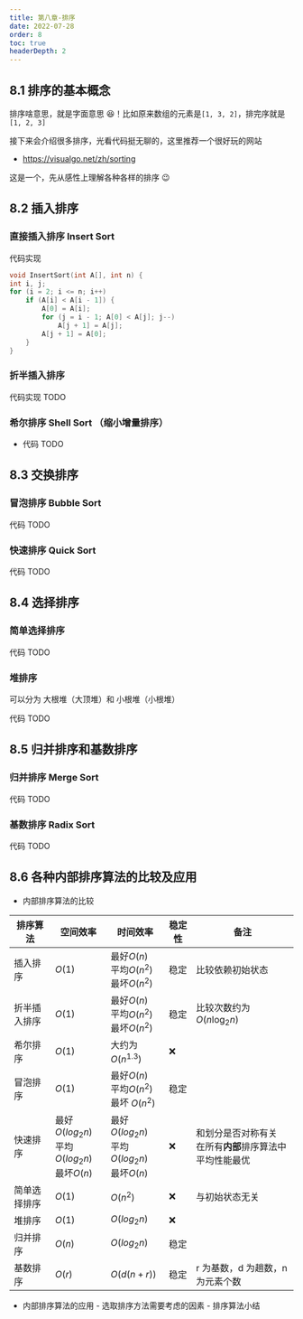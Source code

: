 ```yaml
---
title: 第八章-排序
date: 2022-07-28
order: 8
toc: true
headerDepth: 2
---
```


## 8.1 排序的基本概念

排序啥意思，就是字面意思 😆！比如原来数组的元素是`[1, 3, 2]`，排完序就是`[1, 2, 3]`

接下来会介绍很多排序，光看代码挺无聊的，这里推荐一个很好玩的网站

- https://visualgo.net/zh/sorting

这是一个，先从感性上理解各种各样的排序 😉

<!-- 排序，就是重新排列表中的元素，使表中的元素满足按关键字有序的过程 -->

<!-- ### 习题

- 4 对任意7个关键字进行基于比较的排序，至少要进行几次关键字之间的两两比较?→13次，
  假设整个排序过程至少需要做 t 次比较，则存在 $2^t$ 种情况
  由于 n 个记录共有 $n!$ 种不同的排列，因而必须有 $n!$ 种不同的比较路径，于是有$2^t≥ n! \rightarrow t ≥ \log_2(n!)$
  考虑到 t 为整数，故为$\lceil\log_2(n!)\rceil$ ，将 n = 7 代入公式，答案为13 -->

## 8.2 插入排序

### 直接插入排序 Insert Sort

代码实现

```cpp
void InsertSort(int A[], int n) {
int i, j;
for (i = 2; i <= n; i++)
    if (A[i] < A[i - 1]) {
        A[0] = A[i];
        for (j = i - 1; A[0] < A[j]; j--)
            A[j + 1] = A[j];
        A[j + 1] = A[0];
    }
}
```

### 折半插入排序

代码实现 TODO

### 希尔排序 Shell Sort （缩小增量排序）

- 代码 TODO

<!-- ### 习题

- 1 对于5个不同的数据元素进行直接插入排序，最多需要进行的比较次数是（不包含与哨兵的比较）→10次；解析：4+3+2+1=10次，如果加上与哨兵的比较就是14次（5+4+3+2）
- 3【2012】 对同一待排序序列分别进行折半插入排序和直接插入排序，两者之间可能的不同之处是
  ① 排序的总趟数
  ② 元素的移动次数
  ③ 使用辅助空间的数量
  ④ 元素之间的比较次数→④元素之间的比较次数；
  解析：
  用 折半插入排序 的比较次数的数量级在$O(n\log_2n)$ ，
  用 直接插入排序 的比较次数和初始状态有关，在$O(n)\sim O(n^2)$ 之间
- 4 对有 n 个元素的顺序表采用直接插入排序算法进行排序，在最坏情况下所需的比较次数是多少？最好情况呢？（不考虑和哨兵的比较）?→最坏情况 ( n - 1 ) n / 2，最好情况 n - 1
- 12【2009】 用希尔排序方法对一个数据序列排序，若第1趟排序结果为` 9 1 4 13 7 8 20 23 15` ，则采用的增量间隔可能是 ?→3
- 18【2015】希尔排序的组内排序采用的是
  A 直接插入排序
  B 折半插入排序
  C 快速排序
  D 归并排序→A 直接插入排序
- 19【2018】 -->

## 8.3 交换排序

### 冒泡排序 Bubble Sort

代码 TODO

### 快速排序 Quick Sort

代码 TODO

<!-- ### 习题

- 3【2010】对一组数据`2 12 16 88 5 10`进行排序，若前 3 趟排序结果如下
  第一趟：`2 12 16 5 10 88`
  第二趟：`2 12 5 10 16 88 `第三趟：`2 5 10 12 16 88`
  则采用的排序方法可能是 → 冒泡排序
- 4【2011】为实现快速排序算法，待排序序列宜采用的存储方式是 → 顺序存储
- 13
- 14【2014】
- 15【2010】
- 17【2019】排序过程中，对尚未确定最终位置的所有元素进行一遍处理称为一「趟」。下列序列中，不可能是快速排序第二趟结果的是
  A `5 2 16 12 28 60 32 72 `B `2 16 5 28 12 60 32 72 `C `2 12 16 5 28 32 72 60 `D `5 2 12 28 16 32 72 60`→D
- 综合题 6【2016】 -->

## 8.4 选择排序

### 简单选择排序

代码 TODO

### 堆排序

可以分为 大根堆（大顶堆）和 小根堆（小根堆）

代码 TODO

<!-- ### 习题

- 3
- 6
- 8 向具有 n 个关键字的堆中插入一个新元素的时间复杂度为多少？删除一个元素的时间复杂度为多少？→ 均为$O(\log_2n)$
- 9
- 12【2011】已知序列 `25 13 10 12 9` 是大根堆，在序列尾部插入新元素，将其再调整为大根堆，调整过程中元素之间进行的比较次数是 →2，第一次 18 与 10 比较，交换 18 和 1，第二次 18 与 25 比较，共两次
- 13
- 14【2015】已知小根堆为 `8 15 10 21 34 16 12` ，删除关键字 8 之后需重新建堆，再次过程中，关键字之间的比较次数是 →3 ，叶结点 12 变为根结点，重新构建堆，第一次 15 和 10 比较，第二次 12 和 10 比较，交换 10 和 12，第三次 12 和 16 比较
- 15【2018】
- 16【2020】 -->

## 8.5 归并排序和基数排序

### 归并排序 Merge Sort

代码 TODO

### 基数排序 Radix Sort

代码 TODO

<!-- ### 习题

- 6【2016】 对 10TB 的数据文件进行排序，应使用的方法是
  A 希尔排序
  B 堆排序
  C 快速排序
  D 归并排序 →D 归并排序。内存一次性放不下，需要放在外部介质中，外部排序通常采用归并排序法
- 9【2017】
- 13【2013】 -->

## 8.6 各种内部排序算法的比较及应用

- 内部排序算法的比较

| 排序算法     | 空间效率                                           | 时间效率                                           | 稳定性 | 备注                                                         |
| ------------ | -------------------------------------------------- | -------------------------------------------------- | ------ | ------------------------------------------------------------ |
| 插入排序     | $O(1)$                                             | 最好$O(n)$<br/>平均$O(n^2)$<br/>最坏$O(n^2)$       | 稳定   | 比较依赖初始状态                                             |
| 折半插入排序 | $O(1)$                                             | 最好$O(n)$<br/>平均$O(n^2)$<br/>最坏$O(n^2)$       | 稳定   | 比较次数约为 $O(n\log_2n​)$                                   |
| 希尔排序     | $O(1)$                                             | 大约为 $O(n^{1.3})$                                | ❌      |                                                              |
| 冒泡排序     | $O(1)$                                             | 最好$O(n)$<br/>平均$O(n^2)$<br/>最坏 $O(n^2)$      | 稳定   |                                                              |
| 快速排序     | 最好$O(log_2n)$<br/>平均$O(log_2n)$<br/>最坏$O(n)$ | 最好$O(log_2n)$<br/>平均$O(log_2n)$<br/>最坏$O(n)$ | ❌      | 和划分是否对称有关<br />在所有**内部**排序算法中平均性能最优 |
| 简单选择排序 | $O(1)$                                             | $O(n^2)$                                           | ❌      | 与初始状态无关                                               |
| 堆排序       | $O(1)$                                             | $O(log_2n)$                                        | ❌      |                                                              |
| 归并排序     | $O(n)$                                             | $O(log_2n)$                                        | 稳定   |                                                              |
| 基数排序     | $O(r)$                                             | $O(d(n+r))$                                        | 稳定   | r 为基数，d 为趟数，n 为元素个数                             |

- 内部排序算法的应用 - 选取排序方法需要考虑的因素 - 排序算法小结
  <!-- ### 习题
- 4 下列排序算法中属于稳定排序的是 ①
  平均时间复杂度为$O(\log_2n)$ 的是 ②
  再最好的情况下，时间复杂度可以达到线性时间的有 ③→① 冒泡排序、直接插入排序、归并排序
  ② 堆排序、归并排序、快速排序
  ③ 冒泡排序、直接插入排序
- 7【2012】
- 8 若序列的原始状态为 `1 2 3 4 5 10 6 7 8 9` ，想要使得排序过程中的元素比较次数最少，应采用
  A 插入排序
  B 选择排序
  C 希尔排序
  D 冒泡排序 → 插入排序，插入排序只需比较 n + 4 次，选择排序与初始状态无关，希尔排序和冒泡排序均远大于此
- 10【2015】
- 11【2017】
- 13【2019】
- 14【2020】对大部分元素已有序的数组排序时，直接插入排序比简单选择排序效率更高，其原因是
  ① 直接插入排序过程中元素之间的比较次数更少
  ② 直接插入排序过程中所需的辅助空间更少
  ③ 直接插入排序过程中元素的移动次数更少 →① -->

## 8.7 外部排序

- 外部排序的基本概念
  - 外部排序的总时间 = 内部排序所需的时间 + 外存信息读写的时间 + 内部归并所需的时间
- 外部排序的方法
- 多路平衡归并与败者树
- 置换-选择排序（生成初始归并段）
- 最佳归并树
  <!-- ### 习题
- 1 设在磁盘上存放有 375,000 个记录，做 5 路平衡归并排序，内存工作区能容纳 600 个记录，为把所有记录排好序，需要做多少趟归并排序 →4 趟。
  初始归并段的个数 r = 375000 / 600 = 675 个
  第 1 趟把 625 个归并段归并成 625 / 5 = 125 个
  第 2 趟把 125 个归并段归并成 125 / 5 = 25 个
  第 3 趟把 25 个归并段归并成 25 / 5 = 5 个
  第 4 趟把 5 个归并段归并成 5 / 5 = 1 个
- 2 设有 5 个初始归并段，每个归并段有 20 个记录，采用 5 路平衡归并排序
  使用传统的顺序选出最小记录（简单选择排序）的方法，总的比较次数是 ？
  若采用败者树最小的方法，总的比较次数是？→396，300
  ① 采用传统方法 ：(100-1) _ 4 = 396 次
  ② 采用败者树的方法：败者树的高度为 $h = \lceil \log_25\rceil = 3$ ，每次参加比较的记录中选择一个关键字最小的记录，比较次数不超过 h，共 100 个记录，需要的比较次数不超过 100 _ 3 = 300 次
- 7【2013】已知三叉树 T 中 6 个叶结点的权分别是`2 3 4 5 6 7` ，T 的带权（外部）路径长度最小是多少，答案：→46，这里考察了一个知识点：k 叉哈夫曼树需要多少个叶子结点？$n_k = \frac {n_0 -1}{k-1}$ ，右边必定能被整除
- 8【2019】设外存上有 120 个初始归并段，进行 12 路归并时，为实现最佳归并，需要补充的虚段个数是多少，答案 →2，这里考察了一个知识点：k 叉哈夫曼树需要多少个叶子结点？$n_k = \frac {n_0 -1}{k-1}$ ，右边必定能被整除 -->